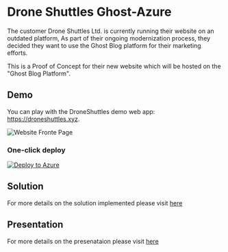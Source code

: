 # Drone Shuttles Ghost-Azure 

The customer Drone Shuttles Ltd. is currently running their website on an outdated platform, As part of their ongoing modernization process, they decided they want to use the Ghost Blog platform for their marketing efforts.

This is a Proof of Concept for their new website which will be hosted on the "Ghost Blog Platform".


## Demo

You can play with the DroneShuttles demo web app: https://droneshuttles.xyz. 

![Website Fronte Page](https://user-images.githubusercontent.com/82387743/152019292-15bd440c-dfdc-466e-9d0f-a9e7eb0a6d23.png)

### One-click deploy

[![Deploy to Azure](https://aka.ms/deploytoazurebutton)](https://portal.azure.com/#create/Microsoft.Template/uri/https%3A%2F%2Fraw.githubusercontent.com%2FRadoslavGatev%2FGhost-Azure%2Fazure%2Fazuredeploy.json)

## Solution
For more details on the solution implemented please visit [here](https://github.com/danielsaims/DroneShuttles--Ghost-Azure-1-azure/blob/master/docs/Solution%20Migration.md)


## Presentation
For more details on the presenataion please visit [here](https://github.com/danielsaims/DroneShuttles--Ghost-Azure-1-azure/blob/master/docs/Presentation.gif)

